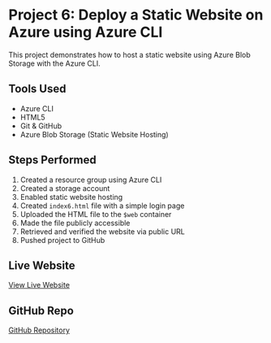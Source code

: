 # Project 6: Deploy a Static Website on Azure using Azure CLI

This project demonstrates how to host a static website using Azure Blob Storage with the Azure CLI.

## Tools Used
- Azure CLI
- HTML5
- Git & GitHub
- Azure Blob Storage (Static Website Hosting)

## Steps Performed
1. Created a resource group using Azure CLI
2. Created a storage account
3. Enabled static website hosting
4. Created `index6.html` file with a simple login page
5. Uploaded the HTML file to the `$web` container
6. Made the file publicly accessible
7. Retrieved and verified the website via public URL
8. Pushed project to GitHub

## Live Website
[View Live Website](https://proj6staticweb.z13.web.core.windows.net)

## GitHub Repo
[GitHub Repository](https://github.com/Gowthami-glitch/proj6-static-site)

